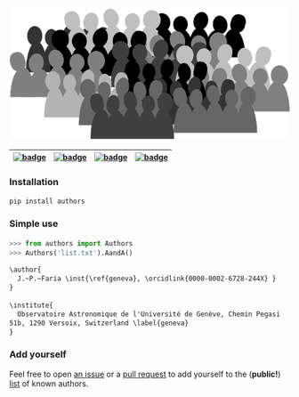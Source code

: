 <div align="center">
  
![](authors/crowd.png)



| [![badge][uan]][uan-link] | [![badge][uae]][uae-link] | [![badge][uao]][uao-link] | [![badge][da]][da-link]  |
|---------------------------------------|---|---|---|

</div>

[uan]: https://img.shields.io/badge/Update-Author%20Name-orange?style=for-the-badge
[uan-link]: https://github.com/j-faria/authors/actions/workflows/update_author_name.yml

[uae]: https://img.shields.io/badge/Update-Author%20Email-orange?style=for-the-badge
[uae-link]: https://github.com/j-faria/authors/actions/workflows/update_author_email.yml

[uao]: https://img.shields.io/badge/Update-Author%20ORCID-orange?style=for-the-badge
[uao-link]: https://github.com/j-faria/authors/actions/workflows/update_author_orcid.yml

[da]: https://img.shields.io/badge/Delete-Author-orange?style=for-the-badge
[da-link]: https://github.com/j-faria/authors/actions/workflows/delete_author.yml


### Installation

```
pip install authors
```


### Simple use

```python
>>> from authors import Authors
>>> Authors('list.txt').AandA()
```
```
\author{
  J.~P.~Faria \inst{\ref{geneva}, \orcidlink{0000-0002-6728-244X} }
}

\institute{
  Observatoire Astronomique de l'Université de Genève, Chemin Pegasi 51b, 1290 Versoix, Switzerland \label{geneva}
}
```

### Add yourself

Feel free to open [an issue](https://github.com/j-faria/authors/issues) or a [pull request](https://github.com/j-faria/authors/pulls) to add yourself to the (**public!**) [list](https://github.com/j-faria/authors/blob/main/authors/data/all_known_authors.yml) of known authors.
